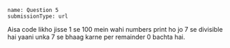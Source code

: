 ```ngMeta
name: Question 5
submissionType: url
```

Aisa code likho jisse 1 se 100 mein wahi numbers print ho jo 7 se divisible hai yaani unka 7 se bhaag karne per remainder 0 bachta hai.